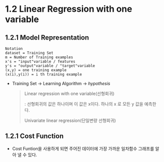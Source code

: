 # 1.2 Linear Regression with one variable

## 1.2.1 Model Representation

``` Notation
Notation
dataset = Training Set
m = Number of Training examples
x's = "input"variable / features
y's = "output"variable / "target"variable
(x,y) = one training example
(x(i),y(i)) = i th training example
```

* Training Set -> Learning Algorithm -> *hypothesis*

  >Linear regression with one variable(선형회귀) 
  >
  >: 선형회귀의 값은 하나이며 이 값은 x이다. 하나의 x 로 모든 y 값을 예측한다.
  >
  >Univariate linear regression(단일변량 선형회귀) 

## 1.2.1 Cost Function

* Cost Funtion을 사용하게 되면 주어진 데이터에 가장 가까운 일차함수 그래프를 알아 낼 수 있다. 



